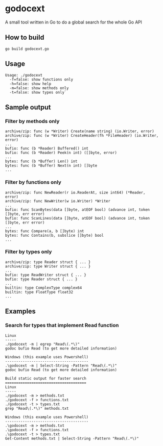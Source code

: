 godocext
========

A small tool written in Go to do a global search for the whole Go API

How to build
------------
`go build godocext.go`

Usage
-----
    Usage: ./godocext
      -f=false: show functions only
      -h=false: show help
      -m=false: show methods only
      -t=false: show types only`

Sample output
-------------
### Filter by methods only ###
    archive/zip: func (w *Writer) Create(name string) (io.Writer, error)
    archive/zip: func (w *Writer) CreateHeader(fh *FileHeader) (io.Writer, error)
    ...
    bufio: func (b *Reader) Buffered() int
    bufio: func (b *Reader) Peek(n int) ([]byte, error)
    ...
    bytes: func (b *Buffer) Len() int
    bytes: func (b *Buffer) Next(n int) []byte
    ...    

### Filter by functions only ###
    archive/zip: func NewReader(r io.ReaderAt, size int64) (*Reader, error)
    archive/zip: func NewWriter(w io.Writer) *Writer
    ...
    bufio: func ScanBytes(data []byte, atEOF bool) (advance int, token []byte, err error)
    bufio: func ScanLines(data []byte, atEOF bool) (advance int, token []byte, err error)
    ...
    bytes: func Compare(a, b []byte) int
    bytes: func Contains(b, subslice []byte) bool
    ...

### Filter by types only ###
    archive/zip: type Reader struct { ... }
    archive/zip: type Writer struct { ... }
    ...
    bufio: type ReadWriter struct { ... }
    bufio: type Reader struct { ... }
    ...
    builtin: type ComplexType complex64
    builtin: type FloatType float32
    ...

Examples
--------
### Search for types that implement Read function ###
    Linux
    -----
    ./godocext -m | egrep "Read\(.*\)"
    godoc bufio Read (to get more detailed information)

    Windows (this example uses Powershell)
    --------------------------------------
    .\godocext -m | Select-String -Pattern "Read\(.*\)"
    godoc bufio Read (to get more detailed information)

    Build static output for faster search
    =====================================
    Linux
    -----
    ./godocext -m > methods.txt
    ./godocext -f > functions.txt
    ./godocext -t > types.txt
    grep "Read\(.*\)" methods.txt

    Windows (this example uses Powershell)
    --------------------------------------
    .\godocext -m > methods.txt
    .\godocext -f > functions.txt
    .\godocext -t > types.txt
    Get-Content methods.txt | Select-String -Pattern "Read\(.*\)"

